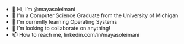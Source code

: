 - 👋 Hi, I’m @mayasoleimani
- 👀 I’m a Computer Science Graduate from the University of Michigan
- 🌱 I’m currently learning Operating Systems
- 💞️ I’m looking to collaborate on anything!
- 📫 How to reach me, linkedin.com/in/mayasoleimani 

<!---
mayasoleimani/mayasoleimani is a ✨ special ✨ repository because its `README.md` (this file) appears on your GitHub profile.
You can click the Preview link to take a look at your changes.
--->
